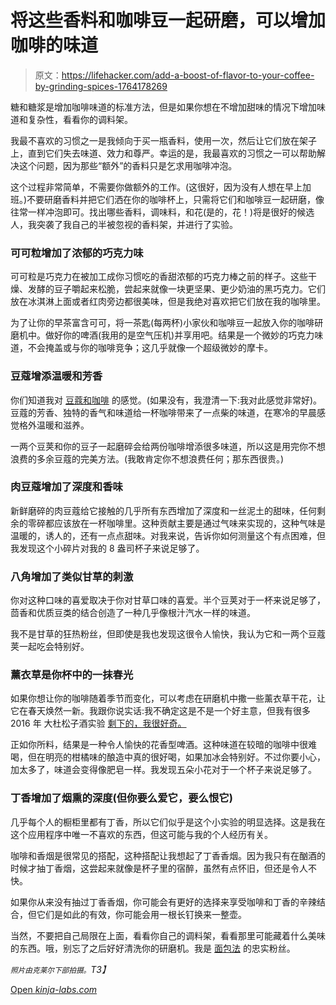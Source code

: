 # 将这些香料和咖啡豆一起研磨，可以增加咖啡的味道

> 原文：<https://lifehacker.com/add-a-boost-of-flavor-to-your-coffee-by-grinding-spices-1764178269>

糖和糖浆是增加咖啡味道的标准方法，但是如果你想在不增加甜味的情况下增加味道和复杂性，看看你的调料架。



我最不喜欢的习惯之一是我倾向于买一瓶香料，使用一次，然后让它们放在架子上，直到它们失去味道、效力和尊严。幸运的是，我最喜欢的习惯之一可以帮助解决这个问题，因为那些“额外”的香料只是乞求用咖啡冲泡。

这个过程非常简单，不需要你做额外的工作。(这很好，因为没有人想在早上加班。)不要研磨香料并把它们洒在你的咖啡杯上，只需将它们和咖啡豆一起研磨，像往常一样冲泡即可。找出哪些香料，调味料，和花(是的，花！)将是很好的候选人，我突袭了我自己的半被忽视的香料架，并进行了实验。

### 可可粒增加了浓郁的巧克力味

可可粒是巧克力在被加工成你习惯吃的香甜浓郁的巧克力棒之前的样子。这些干燥、发酵的豆子嚼起来松脆，尝起来就像一块更坚果、更少奶油的黑巧克力。它们放在冰淇淋上面或者红肉旁边都很美味，但是我绝对喜欢把它们放在我的咖啡里。

为了让你的早茶富含可可，将一茶匙(每两杯)小家伙和咖啡豆一起放入你的咖啡研磨机中。做好你的啤酒(我用的是空气压机)并享用吧。结果是一个微妙的巧克力味道，不会掩盖或与你的咖啡竞争；这几乎就像一个超级微妙的摩卡。

### 豆蔻增添温暖和芳香

你们知道我对 [豆蔻和咖啡](http://skillet.lifehacker.com/combine-ice-cream-and-cold-brew-for-a-tasty-pick-me-up-1754842836) 的感觉。(如果没有，我澄清一下:我对此感觉非常好)。豆蔻的芳香、独特的香气和味道给一杯咖啡带来了一点柴的味道，在寒冷的早晨感觉格外温暖和滋养。

一两个豆荚和你的豆子一起磨碎会给两份咖啡增添很多味道，所以这是用完你不想浪费的多余豆蔻的完美方法。(我敢肯定你不想浪费任何；那东西很贵。)

### 肉豆蔻增加了深度和香味

新鲜磨碎的肉豆蔻给它接触的几乎所有东西增加了深度和一丝泥土的甜味，任何剩余的零碎都应该放在一杯咖啡里。这种贡献主要是通过气味来实现的，这种气味是温暖的，诱人的，还有一点点甜味。对我来说，告诉你如何测量这个有点困难，但我发现这个小碎片对我的 8 盎司杯子来说足够了。

### 八角增加了类似甘草的刺激

你对这种口味的喜爱取决于你对甘草口味的喜爱。半个豆荚对于一杯来说足够了，茴香和优质豆类的结合创造了一种几乎像根汁汽水一样的味道。

我不是甘草的狂热粉丝，但即使是我也发现这很令人愉快，我认为它和一两个豆蔻荚一起吃会特别好。

### 薰衣草是你杯中的一抹春光

如果你想让你的咖啡随着季节而变化，可以考虑在研磨机中撒一些薰衣草干花，让它在春天焕然一新。我跟你说实话:我不确定这是不是一个好主意，但我有很多 2016 年 大杜松子酒实验 [剩下的，我很好奇。](https://lifehacker.com/tip-tester-the-best-way-to-infuse-your-own-gin-1760008341) 

正如你所料，结果是一种令人愉快的花香型啤酒。这种味道在较暗的咖啡中很难喝，但在明亮的柑橘味的酿造中真的很好喝，如果加冰会特别好。不过你要小心，加太多了，味道会变得像肥皂一样。我发现五朵小花对于一个杯子来说足够了。

### 丁香增加了烟熏的深度(但你要么爱它，要么恨它)

几乎每个人的橱柜里都有丁香，所以它们似乎是这个小实验的明显选择。这是我在这个应用程序中唯一不喜欢的东西，但这可能与我的个人经历有关。

咖啡和香烟是很常见的搭配，这种搭配让我想起了丁香香烟。因为我只有在酗酒的时候才抽丁香烟，这尝起来就像是杯子里的宿醉，虽然有点怀旧，但还是令人不快。

如果你从来没有抽过丁香香烟，你可能会有更好的选择来享受咖啡和丁香的辛辣结合，但它们是如此的有效，你可能会用一根长钉换来一整壶。

当然，不要把自己局限在上面，看看你自己的调料架，看看那里可能藏着什么美味的东西。哦，别忘了之后好好清洗你的研磨机。我是 [面包法](http://lifehacker.com/use-rice-or-bread-to-clean-coffee-and-spice-grinders-5558040) 的忠实粉丝。

*<small>照片由克莱尔下部拍摄。</small>T3】*

[Open *kinja-labs.com*](http://kinja-labs.com/related-widget/?posts=1753514477,1762042161,1755063856&title=Other%20flavorful%20links)